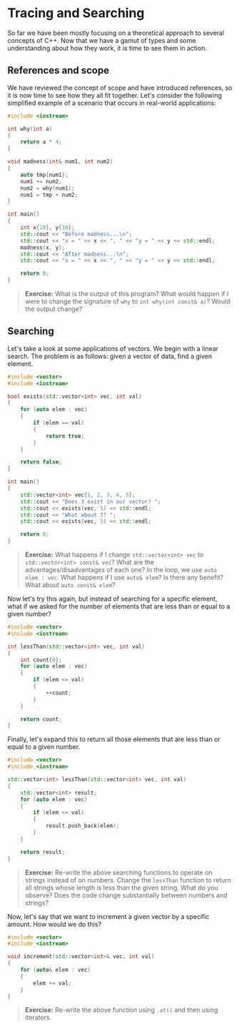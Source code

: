 # Tracing and Searching
So far we have been mostly focusing on a theoretical approach to several
concepts of C++. Now that we have a gamut of types and some understanding about
how they work, it is time to see them in action.

## References and scope
We have reviewed the concept of scope and have introduced references, so it is
now time to see how they all fit together. Let's consider the following
simplified example of a scenario that occurs in real-world applications:

```c++
#include <iostream>

int why(int a)
{
    return a * 4;
}

void madness(int& num1, int num2)
{
    auto tmp{num1};
    num1 += num2;
    num2 = why(num1);
    num1 = tmp + num2;
}

int main()
{
    int x{10}, y{16};
    std::cout << "Before madness...\n";
    std::cout << "x = " << x << ", " << "y = " << y << std::endl;
    madness(x, y);
    std::cout << "After madness...\n";
    std::cout << "x = " << x << ", " << "y = " << y << std::endl;

    return 0;
}
```

> **Exercise:** What is the output of this program? What would happen if I were to
> change the signature of `why` to `int why(int const& a)`? Would the output
> change?

## Searching
Let's take a look at some applications of vectors. We begin with a linear
search. The problem is as follows: given a vector of data, find a given element.

```c++
#include <vector>
#include <iostream>

bool exists(std::vector<int> vec, int val)
{
    for (auto elem : vec)
    {
        if (elem == val)
        {
            return true;
        }
    }

    return false;
}

int main()
{
    std::vector<int> vec{1, 2, 3, 4, 5};
    std::cout << "Does 3 exist in our vector? ";
    std::cout << exists(vec, 5) << std::endl;
    std::cout << "What about 7? ";
    std::cout << exists(vec, 5) << std::endl;

    return 0;
}
```

> **Exercise:** What happens if I change `std::vector<int> vec` to
> `std::vector<int> const& vec`? What are the advantages/disadvantages of each
> one? 
> In the loop, we use `auto elem : vec`. What happens if I use `auto& elem`? Is
> there any benefit? What about `auto const& elem`?

Now let's try this again, but instead of searching for a specific element, what
if we asked for the number of elements that are less than or equal to a given
number?

```c++
#include <vector>
#include <iostream>

int lessThan(std::vector<int> vec, int val)
{
    int count{0};
    for (auto elem : vec)
    {
        if (elem <= val)
        {
            ++count;
        }
    }

    return count;
}
```

Finally, let's expand this to return all those elements that are less than or
equal to a given number.

```c++
#include <vector>
#include <iostream>

std::vector<int> lessThan(std::vector<int> vec, int val)
{
    std::vector<int> result;
    for (auto elem : vec)
    {
        if (elem <= val)
        {
            result.push_back(elem);            
        }
    }

    return result;
}
```

> **Exercise:** Re-write the above searching functions to operate on strings
> instead of on numbers. Change the `lessThan` function to return all strings
> whose length is less than the given string. What do you observe? Does the code
> change substantially between numbers and strings?

Now, let's say that we want to increment a given vector by a specific amount.
How would we do this?

```c++
#include <vector>
#include <iostream>

void increment(std::vector<int>& vec, int val)
{
    for (auto& elem : vec)
    {
        elem += val;
    }
}
```

> **Exercise:** Re-write the above function using `.at()` and then using
> iterators.
